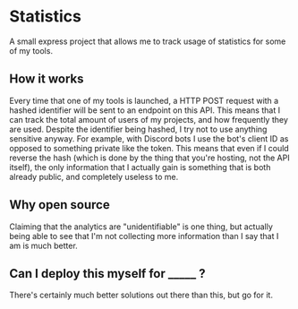 # Statistics
A small express project that allows me to track usage of statistics for some of my tools.

## How it works
Every time that one of my tools is launched, a HTTP POST request with a hashed identifier will be sent to an endpoint on this API. This means that I can track the total amount of users of my projects, and how frequently they are used. Despite the identifier being hashed, I try not to use anything sensitive anyway. For example, with Discord bots I use the bot's client ID as opposed to something private like the token. This means that even if I could reverse the hash (which is done by the thing that you're hosting, not the API itself), the only information that I actually gain is something that is both already public, and completely useless to me.

## Why open source
Claiming that the analytics are "unidentifiable" is one thing, but actually being able to see that I'm not collecting more information than I say that I am is much better.

## Can I deploy this myself for _____ ?
There's certainly much better solutions out there than this, but go for it.
